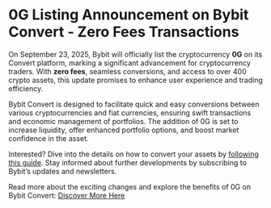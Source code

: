 # 0G Listing Announcement on Bybit Convert - Zero Fees Transactions

On September 23, 2025, Bybit will officially list the cryptocurrency **0G** on its Convert platform, marking a significant advancement for cryptocurrency traders. With **zero fees**, seamless conversions, and access to over 400 crypto assets, this update promises to enhance user experience and trading efficiency.

Bybit Convert is designed to facilitate quick and easy conversions between various cryptocurrencies and fiat currencies, ensuring swift transactions and economic management of portfolios. The addition of 0G is set to increase liquidity, offer enhanced portfolio options, and boost market confidence in the asset.

Interested? Dive into the details on how to convert your assets by [following this guide](https://www.bybit.com/en/help-center/article/How-to-convert-your-assets). Stay informed about further developments by subscribing to Bybit’s updates and newsletters.

Read more about the exciting changes and explore the benefits of 0G on Bybit Convert: [Discover More Here](https://chain-base.xyz/0g-listing-announcement-on-bybit-convert-zero-fees-transactions)